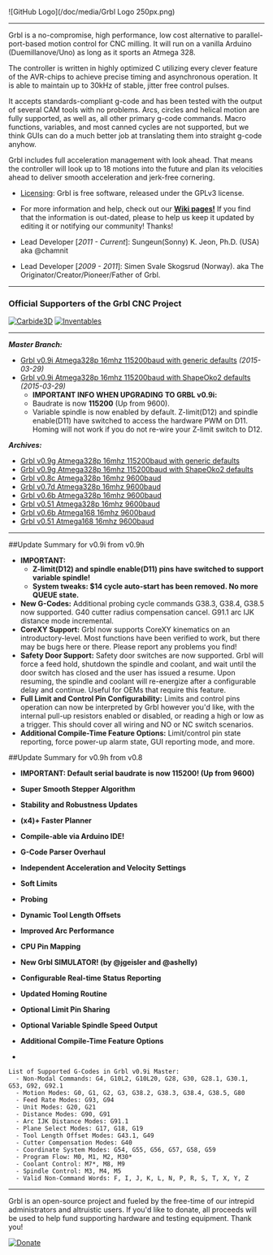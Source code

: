 ![GitHub Logo](/doc/media/Grbl Logo 250px.png)


***

Grbl is a no-compromise, high performance, low cost alternative to parallel-port-based motion control for CNC milling. It will run on a vanilla Arduino (Duemillanove/Uno) as long as it sports an Atmega 328. 

The controller is written in highly optimized C utilizing every clever feature of the AVR-chips to achieve precise timing and asynchronous operation. It is able to maintain up to 30kHz of stable, jitter free control pulses.

It accepts standards-compliant g-code and has been tested with the output of several CAM tools with no problems. Arcs, circles and helical motion are fully supported, as well as, all other primary g-code commands. Macro functions, variables, and most canned cycles are not supported, but we think GUIs can do a much better job at translating them into straight g-code anyhow.

Grbl includes full acceleration management with look ahead. That means the controller will look up to 18 motions into the future and plan its velocities ahead to deliver smooth acceleration and jerk-free cornering.

* [Licensing](https://github.com/grbl/grbl/wiki/Licensing): Grbl is free software, released under the GPLv3 license.

* For more information and help, check out our **[Wiki pages!](https://github.com/grbl/grbl/wiki)** If you find that the information is out-dated, please to help us keep it updated by editing it or notifying our community! Thanks!

* Lead Developer [_2011 - Current_]: Sungeun(Sonny) K. Jeon, Ph.D. (USA) aka @chamnit

* Lead Developer [_2009 - 2011_]: Simen Svale Skogsrud (Norway). aka The Originator/Creator/Pioneer/Father of Grbl.

***

### Official Supporters of the Grbl CNC Project
[![Carbide3D](http://carbide3d.com/files/logo_240px.png)](http://carbide3d.com)  [![Inventables](https://dzevsq2emy08i.cloudfront.net/paperclip/press_image_uploads/62/low_res/inventables-logo.png)](http://inventables.com)

***

_**Master Branch:**_
* [Grbl v0.9i Atmega328p 16mhz 115200baud with generic defaults](http://bit.ly/1EiviDk) _(2015-03-29)_
* [Grbl v0.9i Atmega328p 16mhz 115200baud with ShapeOko2 defaults](http://bit.ly/1NYIfKl) _(2015-03-29)_
  - **IMPORTANT INFO WHEN UPGRADING TO GRBL v0.9i:** 
  - Baudrate is now **115200** (Up from 9600). 
  - Variable spindle is now enabled by default. Z-limit(D12) and spindle enable(D11) have switched to access the hardware PWM on D11. Homing will not work if you do not re-wire your Z-limit switch to D12.

_**Archives:**_
* [Grbl v0.9g Atmega328p 16mhz 115200baud with generic defaults](http://bit.ly/1m8E1Qa) 
* [Grbl v0.9g Atmega328p 16mhz 115200baud with ShapeOko2 defaults](http://bit.ly/1kOAzig) 
* [Grbl v0.8c Atmega328p 16mhz 9600baud](http://bit.ly/SSdCJE)
* [Grbl v0.7d Atmega328p 16mhz 9600baud](http://bit.ly/ZhL15G)
* [Grbl v0.6b Atmega328p 16mhz 9600baud](http://bit.ly/VD04A5)
* [Grbl v0.51 Atmega328p 16mhz 9600baud](http://bit.ly/W75BS1)
* [Grbl v0.6b Atmega168 16mhz 9600baud](http://bit.ly/SScWnE)
* [Grbl v0.51 Atmega168 16mhz 9600baud](http://bit.ly/VXyrYu)


***

##Update Summary for v0.9i from v0.9h
  - **IMPORTANT:**
    - **Z-limit(D12) and spindle enable(D11) pins have switched to support variable spindle!**
    - **System tweaks: $14 cycle auto-start has been removed. No more QUEUE state.**
  - **New G-Codes:** Additional probing cycle commands G38.3, G38.4, G38.5 now supported. G40 cutter radius compensation cancel. G91.1 arc IJK distance mode incremental.
  - **CoreXY Support:** Grbl now supports CoreXY kinematics on an introductory-level. Most functions have been verified to work, but there may be bugs here or there. Please report any problems you find!
  - **Safety Door Support:** Safety door switches are now supported. Grbl will force a feed hold, shutdown the spindle and coolant, and wait until the door switch has closed and the user has issued a resume. Upon resuming, the spindle and coolant will re-energize after a configurable delay and continue. Useful for OEMs that require this feature.
  - **Full Limit and Control Pin Configurability:** Limits and control pins operation can now be interpreted by Grbl however you'd like, with the internal pull-up resistors enabled or disabled, or reading a high or low as a trigger. This should cover all wiring and NO or NC switch scenarios.
  - **Additional Compile-Time Feature Options:** Limit/control pin state reporting, force power-up alarm state, GUI reporting mode, and more.

##Update Summary for v0.9h from v0.8
  - **IMPORTANT: Default serial baudrate is now 115200! (Up from 9600)**
  - **Super Smooth Stepper Algorithm**
  - **Stability and Robustness Updates**
  - **(x4)+ Faster Planner**
  - **Compile-able via Arduino IDE!**
  - **G-Code Parser Overhaul**
  - **Independent Acceleration and Velocity Settings**
  - **Soft Limits**
  - **Probing**
  - **Dynamic Tool Length Offsets**
  - **Improved Arc Performance**
  - **CPU Pin Mapping**
  - **New Grbl SIMULATOR! (by @jgeisler and @ashelly)**
  - **Configurable Real-time Status Reporting**
  - **Updated Homing Routine**
  - **Optional Limit Pin Sharing**
  - **Optional Variable Spindle Speed Output**
  - **Additional Compile-Time Feature Options**

-
``` 
List of Supported G-Codes in Grbl v0.9i Master:
  - Non-Modal Commands: G4, G10L2, G10L20, G28, G30, G28.1, G30.1, G53, G92, G92.1
  - Motion Modes: G0, G1, G2, G3, G38.2, G38.3, G38.4, G38.5, G80
  - Feed Rate Modes: G93, G94
  - Unit Modes: G20, G21
  - Distance Modes: G90, G91
  - Arc IJK Distance Modes: G91.1
  - Plane Select Modes: G17, G18, G19
  - Tool Length Offset Modes: G43.1, G49
  - Cutter Compensation Modes: G40
  - Coordinate System Modes: G54, G55, G56, G57, G58, G59
  - Program Flow: M0, M1, M2, M30*
  - Coolant Control: M7*, M8, M9
  - Spindle Control: M3, M4, M5
  - Valid Non-Command Words: F, I, J, K, L, N, P, R, S, T, X, Y, Z
```

-------------
Grbl is an open-source project and fueled by the free-time of our intrepid administrators and altruistic users. If you'd like to donate, all proceeds will be used to help fund supporting hardware and testing equipment. Thank you!

[![Donate](https://www.paypalobjects.com/en_US/i/btn/btn_donate_LG.gif)](https://www.paypal.com/cgi-bin/webscr?cmd=_s-xclick&hosted_button_id=CUGXJHXA36BYW)
